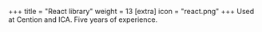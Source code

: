 +++
title = "React library"
weight = 13
[extra]
icon = "react.png"
+++
Used at Cention and ICA. Five years of experience. 
